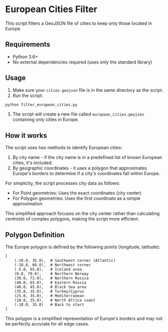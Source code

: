 # European Cities Filter

This script filters a GeoJSON file of cities to keep only those located in Europe.

## Requirements

- Python 3.6+
- No external dependencies required (uses only the standard library)

## Usage

1. Make sure your `cities.geojson` file is in the same directory as the script.
2. Run the script:

```bash
python filter_european_cities.py
```

3. The script will create a new file called `european_cities.geojson` containing only cities in Europe.

## How it works

The script uses two methods to identify European cities:

1. By city name - if the city name is in a predefined list of known European cities, it's included.
2. By geographic coordinates - it uses a polygon that approximates Europe's borders to determine if a city's coordinates fall within Europe.

For simplicity, the script processes city data as follows:
- For Point geometries: Uses the exact coordinates (city center)
- For Polygon geometries: Uses the first coordinate as a simple approximation

This simplified approach focuses on the city center rather than calculating centroids of complex polygons, making the script more efficient.

## Polygon Definition

The Europe polygon is defined by the following points (longitude, latitude):

```
[
    (-10.0, 35.0),  # Southwest corner (Atlantic)
    (-10.0, 60.0),  # Northwest corner
    (-5.0, 65.0),   # Iceland area
    (0.0, 70.0),    # Northern Norway
    (30.0, 72.0),   # Northern Russia
    (40.0, 65.0),   # Eastern Russia
    (40.0, 45.0),   # Black Sea area
    (35.0, 35.0),   # Turkey/Cyprus
    (25.0, 35.0),   # Mediterranean
    (10.0, 35.0),   # North Africa coast
    (-10.0, 35.0)   # Back to start
]
```

This polygon is a simplified representation of Europe's borders and may not be perfectly accurate for all edge cases. 